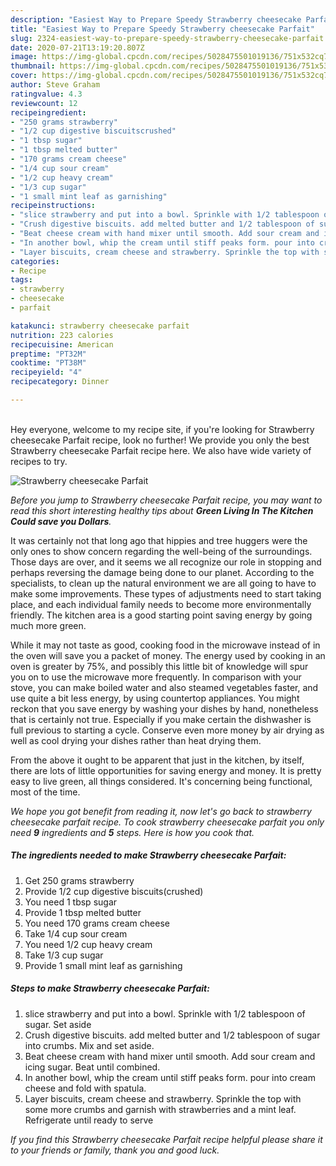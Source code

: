 ```yaml
---
description: "Easiest Way to Prepare Speedy Strawberry cheesecake Parfait"
title: "Easiest Way to Prepare Speedy Strawberry cheesecake Parfait"
slug: 2324-easiest-way-to-prepare-speedy-strawberry-cheesecake-parfait
date: 2020-07-21T13:19:20.807Z
image: https://img-global.cpcdn.com/recipes/5028475501019136/751x532cq70/strawberry-cheesecake-parfait-recipe-main-photo.jpg
thumbnail: https://img-global.cpcdn.com/recipes/5028475501019136/751x532cq70/strawberry-cheesecake-parfait-recipe-main-photo.jpg
cover: https://img-global.cpcdn.com/recipes/5028475501019136/751x532cq70/strawberry-cheesecake-parfait-recipe-main-photo.jpg
author: Steve Graham
ratingvalue: 4.3
reviewcount: 12
recipeingredient:
- "250 grams strawberry"
- "1/2 cup digestive biscuitscrushed"
- "1 tbsp sugar"
- "1 tbsp melted butter"
- "170 grams cream cheese"
- "1/4 cup sour cream"
- "1/2 cup heavy cream"
- "1/3 cup sugar"
- "1 small mint leaf as garnishing"
recipeinstructions:
- "slice strawberry and put into a bowl. Sprinkle with 1/2 tablespoon of sugar. Set aside"
- "Crush digestive biscuits. add melted butter and 1/2 tablespoon of sugar into crumbs. Mix and set aside."
- "Beat cheese cream with hand mixer until smooth. Add sour cream and icing sugar. Beat until combined."
- "In another bowl, whip the cream until stiff peaks form. pour into cream cheese and fold with spatula."
- "Layer biscuits, cream cheese and strawberry. Sprinkle the top with some more crumbs and garnish with strawberries and a mint leaf. Refrigerate until ready to serve"
categories:
- Recipe
tags:
- strawberry
- cheesecake
- parfait

katakunci: strawberry cheesecake parfait 
nutrition: 223 calories
recipecuisine: American
preptime: "PT32M"
cooktime: "PT38M"
recipeyield: "4"
recipecategory: Dinner

---
```

<br>
Hey everyone, welcome to my recipe site, if you're looking for Strawberry cheesecake Parfait recipe, look no further! We provide you only the best Strawberry cheesecake Parfait recipe here. We also have wide variety of recipes to try.
<br>


![Strawberry cheesecake Parfait](https://img-global.cpcdn.com/recipes/5028475501019136/751x532cq70/strawberry-cheesecake-parfait-recipe-main-photo.jpg)

<i>Before you jump to Strawberry cheesecake Parfait recipe, you may want to read this short interesting healthy tips about 
<strong>Green Living In The Kitchen Could save you Dollars</strong>.</i>
</br>

It was certainly not that long ago that hippies and tree huggers were the only ones to show concern regarding the well-being of the surroundings. Those days are over, and it seems we all recognize our role in stopping and perhaps reversing the damage being done to our planet. According to the specialists, to clean up the natural environment we are all going to have to make some improvements. These types of adjustments need to start taking place, and each individual family needs to become more environmentally friendly. The kitchen area is a good starting point saving energy by going much more green.

While it may not taste as good, cooking food in the microwave instead of in the oven will save you a packet of money. The energy used by cooking in an oven is greater by 75%, and possibly this little bit of knowledge will spur you on to use the microwave more frequently. In comparison with your stove, you can make boiled water and also steamed vegetables faster, and use quite a bit less energy, by using countertop appliances. You might reckon that you save energy by washing your dishes by hand, nonetheless that is certainly not true. Especially if you make certain the dishwasher is full previous to starting a cycle. Conserve even more money by air drying as well as cool drying your dishes rather than heat drying them.

From the above it ought to be apparent that just in the kitchen, by itself, there are lots of little opportunities for saving energy and money. It is pretty easy to live green, all things considered. It's concerning being functional, most of the time.


<i>We hope you got benefit from reading it, now let's go back to strawberry cheesecake parfait recipe. To cook strawberry cheesecake parfait you only need <strong>9</strong> ingredients and <strong>5</strong> steps. Here is how you cook that.
</i>

##### The ingredients needed to make Strawberry cheesecake Parfait:

1. Get 250 grams strawberry
1. Provide 1/2 cup digestive biscuits(crushed)
1. You need 1 tbsp sugar
1. Provide 1 tbsp melted butter
1. You need 170 grams cream cheese
1. Take 1/4 cup sour cream
1. You need 1/2 cup heavy cream
1. Take 1/3 cup sugar
1. Provide 1 small mint leaf as garnishing


##### Steps to make Strawberry cheesecake Parfait:

1. slice strawberry and put into a bowl. Sprinkle with 1/2 tablespoon of sugar. Set aside
1. Crush digestive biscuits. add melted butter and 1/2 tablespoon of sugar into crumbs. Mix and set aside.
1. Beat cheese cream with hand mixer until smooth. Add sour cream and icing sugar. Beat until combined.
1. In another bowl, whip the cream until stiff peaks form. pour into cream cheese and fold with spatula.
1. Layer biscuits, cream cheese and strawberry. Sprinkle the top with some more crumbs and garnish with strawberries and a mint leaf. Refrigerate until ready to serve


<i>If you find this Strawberry cheesecake Parfait recipe helpful please share it to your friends or family, thank you and good luck.</i>
